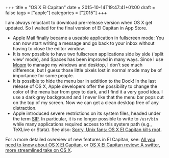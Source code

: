 +++
title = "OS X El Capitan"
date = 2015-10-14T19:47:41+01:00
draft = false
tags = ["apple"]
categories = ["2015"]
+++

I am always reluctant to download pre-release version when OS X get updated. So I waited for the final version of El Capitan in App Store.

<!--more-->

- Apple Mail finally became a useable application in fullscreen mode: You can now start writing a message and go back to your inbox without having to close the editor window.
- It is now possible to have two fullscreen applications side by side ('split view' mode), and Spaces has been improved in many ways. Since I use [Moom](https://manytricks.com/moom/) to manage my windows and desktop, I don't see much difference, but I guess those little pixels lost in normal mode may be of importance for some people.
- It is possible to hide the menu bar in addition to the Dock! In the last release of OS X, Apple developers offer the possibility to change the color of the menu bar from grey to dark, and I find it a very good idea. I use a dark grey background and I never like that the menu bar pops out on the top of my screen. Now we can get a clean desktop free of any distraction.
- Apple introduced severe restrictions on its system files, headed under the term [SIP](https://en.wikipedia.org/wiki/System_Integrity_Protection). In particular, it is no longer possible to write to `/usr/bin` while many applications required access to this system path (e.g., TeXLive or Stata). See also: [Sorry, Unix fans: OS X El Capitan kills root](http://www.infoworld.com/article/2988096/mac-os-x/sorry-unix-fans-os-x-el-capitan-kills-root.html).

For a more detailed overview of new features in El Capitan, see: [All you need to know about OS X El Capitan](http://www.cnet.com/how-to/el-capitan/), or [OS X El Capitan review: A swifter, more streamlined take on OS X](http://www.cnet.com/products/mac-os-x-10-11-el-capitan/).

